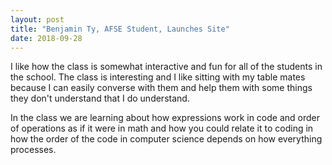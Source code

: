 ```yaml
---
layout: post
title: "Benjamin Ty, AFSE Student, Launches Site"
date: 2018-09-28
---
```


I like how the class is somewhat interactive and fun for all of the students in the school. The class is interesting and I like sitting with my table mates because I can easily converse with them and help them with some things they don't understand that I do understand.

In the class we are learning about how expressions work in code and order of operations as if it were in math and how you could relate it to coding in how the order of the code in computer science depends on how everything processes.
